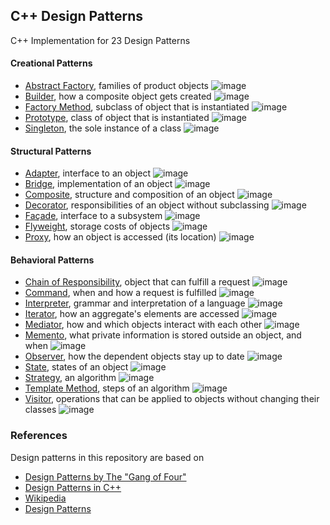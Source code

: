 ## C++ Design Patterns

C++ Implementation for 23 Design Patterns

#### Creational Patterns 
- [Abstract Factory], families of product objects
![image](./images/AbstractFactory.png)
- [Builder], how a composite object gets created
![image](./images/Builder.png)
- [Factory Method], subclass of object that is instantiated
![image](./images/Factory.png)
- [Prototype], class of object that is instantiated
![image](images/Prototype.png)
- [Singleton], the sole instance of a class 
![image](./images/SingletonPattern.png)
#### Structural Patterns
- [Adapter], interface to an object
![image](./images/Adapter.png)
- [Bridge], implementation of an object 
![image](./images/Bridge.png)
- [Composite], structure and composition of an object
![image](./images/Composite.png)
- [Decorator], responsibilities of an object without subclassing
![image](./images/Decorator.png)
- [Façade], interface to a subsystem
![image](./images/Facade.png)
- [Flyweight], storage costs of objects
![image](./images/Flyweight.png)
- [Proxy], how an object is accessed (its location)
![image](./images/Proxy.png)
#### Behavioral Patterns
- [Chain of Responsibility], object that can fulfill a request
![image](./images/ChainOfResponsibility.png)
- [Command], when and how a request is fulfilled
![image](./images/Command.PNG)
- [Interpreter], grammar and interpretation of a language
![image](./images/Interpreter.PNG)
- [Iterator], how an aggregate's elements are accessed
![image](./images/Iterator.png)
- [Mediator], how and which objects interact with each other
![image](./images/Mediator.PNG)
- [Memento], what private information is stored outside an object, and when 
![image](./images/Memento.PNG)
- [Observer], how the dependent objects stay up to date
![image](./images/Observer.PNG)
- [State], states of an object
![image](./images/State.PNG)
- [Strategy], an algorithm
![image](./images/Strategy.PNG)
- [Template Method], steps of an algorithm
![image](./images/TemplateMethod.png)
- [Visitor], operations that can be applied to objects without changing their classes
![image](./images/Visitor.PNG)

### References
Design patterns in this repository are based on

* [Design Patterns by The "Gang of Four"]
* [Design Patterns in C++]
* [Wikipedia]
* [Design Patterns]

[Design Patterns by The "Gang of Four"]: https://en.wikipedia.org/wiki/Design_Patterns
[Design Patterns in C++]: https://github.com/JakubVojvoda/design-patterns-cpp
[Wikipedia]: https://en.wikipedia.org/wiki/Software_design_pattern
[Design Patterns]: https://refactoring.guru/design-patterns

[Abstract Factory]: https://github.com/Junzhuodu/design-patterns/tree/master/CreationalPatterns/abstract-factory
[Builder]: https://github.com/Junzhuodu/design-patterns/tree/master/CreationalPatterns/builder
[Factory Method]: https://github.com/Junzhuodu/design-patterns/tree/master/CreationalPatterns/factory-method
[Prototype]: https://github.com/Junzhuodu/design-patterns/tree/CreationalPatterns/master/prototype
[Singleton]: https://github.com/Junzhuodu/design-patterns/tree/master/CreationalPatterns/singleton

[Adapter]: https://github.com/Junzhuodu/design-patterns/tree/master/StructuralPatterns/adapter
[Bridge]: https://github.com/Junzhuodu/design-patterns/tree/master/StructuralPatterns/bridge 
[Composite]: https://github.com/Junzhuodu/design-patterns/tree/master/StructuralPatterns/composite
[Decorator]: https://github.com/Junzhuodu/design-patterns/tree/master/StructuralPatterns/decorator
[Façade]: https://github.com/Junzhuodu/design-patterns/tree/master/StructuralPatterns/facade
[Flyweight]: https://github.com/Junzhuodu/design-patterns/tree/master/StructuralPatterns/flyweight
[Proxy]: https://github.com/Junzhuodu/design-patterns/tree/master/StructuralPatterns/proxy

[Chain of Responsibility]: https://github.com/Junzhuodu/design-patterns/tree/master/BehaviroalPatterns/chain-of-responsibility
[Command]: https://github.com/Junzhuodu/design-patterns/tree/master/BehaviroalPatterns/command
[Interpreter]: https://github.com/Junzhuodu/design-patterns/tree/master/BehaviroalPatterns/interpreter
[Iterator]: https://github.com/Junzhuodu/design-patterns/tree/master/BehaviroalPatterns/iterator
[Mediator]: https://github.com/Junzhuodu/design-patterns/tree/master/BehaviroalPatterns/mediator
[Memento]: https://github.com/Junzhuodu/design-patterns/tree/master/BehaviroalPatterns/memento
[Observer]: https://github.com/Junzhuodu/design-patterns/tree/master/BehaviroalPatterns/observer
[State]: https://github.com/Junzhuodu/design-patterns/tree/master/BehaviroalPatterns/state
[Strategy]: https://github.com/Junzhuodu/design-patterns/tree/master/BehaviroalPatterns/strategy
[Template Method]: https://github.com/Junzhuodu/design-patterns/tree/master/BehaviroalPatterns/template-method
[Visitor]: https://github.com/Junzhuodu/design-patterns/tree/master/BehaviroalPatterns/visitor
